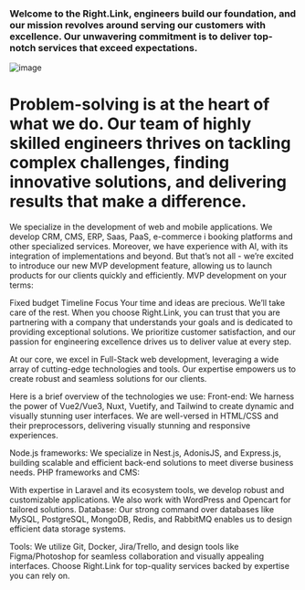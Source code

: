 ### Welcome to the Right.Link, engineers build our foundation, and our mission revolves around serving our customers with excellence. Our unwavering commitment is to deliver top-notch services that exceed expectations.
![image](https://github.com/right-link/public/assets/6301866/88b3c9e6-6383-41c3-b8a3-78df2398d584)

# Problem-solving is at the heart of what we do. Our team of highly skilled engineers thrives on tackling complex challenges, finding innovative solutions, and delivering results that make a difference.

We specialize in the development of web and mobile applications.
We develop CRM, CMS, ERP, Saas, PaaS, e-commerce і booking platforms and other specialized services.
Moreover, we have experience with AI, with its integration of implementations and beyond.
But that’s not all - we’re excited to introduce our new MVP development feature, allowing us to launch products for our clients quickly and efficiently.
MVP development on your terms:

Fixed budget
Timeline
Focus
 Your time and ideas are precious. We’ll take care of the rest.
When you choose Right.Link, you can trust that you are partnering with a company that understands your goals and is dedicated to providing exceptional solutions. We prioritize customer satisfaction, and our passion for engineering excellence drives us to deliver value at every step.

At our core, we excel in Full-Stack web development, leveraging a wide array of cutting-edge technologies and tools. Our expertise empowers us to create robust and seamless solutions for our clients.

Here is a brief overview of the technologies we use:
Front-end:
We harness the power of Vue2/Vue3, Nuxt, Vuetify, and Tailwind to create dynamic and visually stunning user interfaces.
We are well-versed in HTML/CSS and their preprocessors, delivering visually stunning and responsive experiences.

Node.js frameworks:
We specialize in Nest.js, AdonisJS, and Express.js, building scalable and efficient back-end solutions to meet diverse business needs.
PHP frameworks and CMS:

With expertise in Laravel and its ecosystem tools, we develop robust and customizable applications.
We also work with WordPress and Opencart for tailored solutions.
Database:
Our strong command over databases like MySQL, PostgreSQL, MongoDB, Redis, and RabbitMQ enables us to design efficient data storage systems.

Tools:
We utilize Git, Docker, Jira/Trello, and design tools like Figma/Photoshop for seamless collaboration and visually appealing interfaces.
Choose Right.Link for top-quality services backed by expertise you can rely on.
